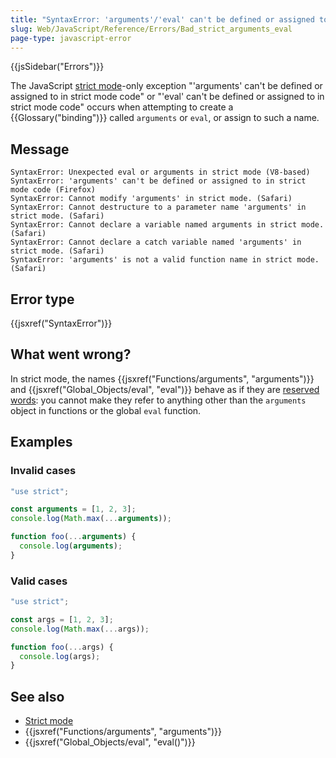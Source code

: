 ```yaml
---
title: "SyntaxError: 'arguments'/'eval' can't be defined or assigned to in strict mode code"
slug: Web/JavaScript/Reference/Errors/Bad_strict_arguments_eval
page-type: javascript-error
---
```


{{jsSidebar("Errors")}}

The JavaScript [strict mode](/Web/JavaScript/Reference/Strict_mode)-only exception "'arguments' can't be defined or assigned to in strict mode code" or "'eval' can't be defined or assigned to in strict mode code" occurs when attempting to create a {{Glossary("binding")}} called `arguments` or `eval`, or assign to such a name.

## Message

```plain
SyntaxError: Unexpected eval or arguments in strict mode (V8-based)
SyntaxError: 'arguments' can't be defined or assigned to in strict mode code (Firefox)
SyntaxError: Cannot modify 'arguments' in strict mode. (Safari)
SyntaxError: Cannot destructure to a parameter name 'arguments' in strict mode. (Safari)
SyntaxError: Cannot declare a variable named arguments in strict mode. (Safari)
SyntaxError: Cannot declare a catch variable named 'arguments' in strict mode. (Safari)
SyntaxError: 'arguments' is not a valid function name in strict mode. (Safari)
```

## Error type

{{jsxref("SyntaxError")}}

## What went wrong?

In strict mode, the names {{jsxref("Functions/arguments", "arguments")}} and {{jsxref("Global_Objects/eval", "eval")}} behave as if they are [reserved words](/Web/JavaScript/Reference/Lexical_grammar#reserved_words): you cannot make they refer to anything other than the `arguments` object in functions or the global `eval` function.

## Examples

### Invalid cases

```js example-bad
"use strict";

const arguments = [1, 2, 3];
console.log(Math.max(...arguments));

function foo(...arguments) {
  console.log(arguments);
}
```

### Valid cases

```js example-good
"use strict";

const args = [1, 2, 3];
console.log(Math.max(...args));

function foo(...args) {
  console.log(args);
}
```

## See also

- [Strict mode](/Web/JavaScript/Reference/Strict_mode)
- {{jsxref("Functions/arguments", "arguments")}}
- {{jsxref("Global_Objects/eval", "eval()")}}
